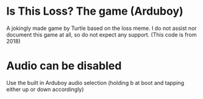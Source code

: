 # Is This Loss? The game (Arduboy)
A jokingly made game by Turtle based on the loss meme.
I do not assist nor document this game at all, so do not expect any support.
(This code is from 2018)

# Audio can be disabled
  Use the built in Arduboy audio selection (holding b at boot and tapping either up or down accordingly)
